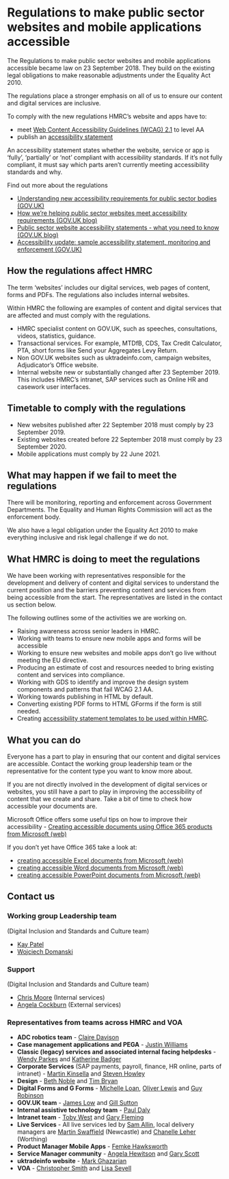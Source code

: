 # Regulations to make public sector websites and mobile applications accessible

The Regulations to make public sector websites and mobile applications accessible became law on 23 September 2018.  They build on the existing legal obligations to make reasonable adjustments under the Equality Act 2010.

The regulations place a stronger emphasis on all of us to ensure our content and digital services are inclusive.

To comply with the new regulations HMRC’s website and apps have to:

- meet [Web Content Accessibility Guidelines (WCAG) 2.1](https://www.gov.uk/service-manual/helping-people-to-use-your-service/understanding-wcag) to level AA
- publish an [accessibility statement](https://www.gov.uk/government/publications/sample-accessibility-statement/sample-accessibility-statement-for-a-fictional-public-sector-website)

An accessibility statement states whether the website, service or app is ‘fully’, ‘partially’ or ‘not’ compliant with accessibility standards. If it’s not fully compliant, it must say which parts aren’t currently meeting accessibility standards and why.

Find out more about the regulations

- [Understanding new accessibility requirements for public sector bodies (GOV.UK)](https://www.gov.uk/guidance/accessibility-requirements-for-public-sector-websites-and-apps)
- [How we’re helping public sector websites meet accessibility requirements (GOV.UK blog)](https://gds.blog.gov.uk/2018/09/24/how-were-helping-public-sector-websites-meet-accessibility-requirements/)
- [Public sector website accessibility statements - what you need to know (GOV.UK blog)](https://gds.blog.gov.uk/2018/11/21/public-sector-website-accessibility-statements-what-you-need-to-know/)
- [Accessibility update: sample accessibility statement, monitoring and enforcement (GOV.UK)](https://gds.blog.gov.uk/2019/05/21/accessibility-update-sample-accessibility-statement-monitoring-and-enforcement/)

## How the regulations affect HMRC

The term ‘websites’ includes our digital services, web pages of content, forms and PDFs. The regulations also includes internal websites.

Within HMRC the following are examples of content and digital services that are affected and must comply with the regulations.

- HMRC specialist content on GOV.UK, such as speeches, consultations, videos, statistics, guidance.
- Transactional services. For example, MTDfB, CDS, Tax Credit Calculator, PTA, short forms like Send your Aggregates Levy Return.
- Non GOV.UK websites such as uktradeinfo.com, campaign websites, Adjudicator’s Office website.
- Internal website new or substantially changed after 23 September 2019. This includes HMRC’s intranet, SAP services such as Online HR and casework user interfaces.

## Timetable to comply with the regulations

- New websites published after 22 September 2018 must comply by 23 September 2019.
- Existing websites created before 22 September 2018 must comply by 23 September 2020.
- Mobile applications must comply by 22 June 2021.

## What may happen if we fail to meet the regulations

There will be monitoring, reporting and enforcement across Government Departments. The Equality and Human Rights Commission will act as the enforcement body.

We also have a legal obligation under the Equality Act 2010 to make everything inclusive and risk legal challenge if we do not.

## What HMRC is doing to meet the regulations

We have been working with representatives responsible for the development and delivery of content and digital services to understand the current position and the barriers preventing content and services from being accessible from the start.  The representatives are listed in the contact us section below.

The following outlines some of the activities we are working on.

- Raising awareness across senior leaders in HMRC.
- Working with teams to ensure new mobile apps and forms will be accessible
- Working to ensure new websites and mobile apps don’t go live without meeting the EU directive.
- Producing an estimate of cost and resources needed to bring existing content and services into compliance.
- Working with GDS to identify and improve the design system components and patterns that fail WCAG 2.1 AA.
- Working towards publishing in HTML by default.
- Converting existing PDF forms to HTML GForms if the form is still needed.
- Creating [accessibility statement templates to be used within HMRC](https://confluence.tools.tax.service.gov.uk/display/DSA/Publish+an+accessibility+statement+before+your+service+goes+public).

## What you can do

Everyone has a part to play in ensuring that our content and digital services are accessible.  Contact the working group leadership team or the representative for the content type you want to know more about.

If you are not directly involved in the development of digital services or websites, you still have a part to play in improving the accessibility of content that we create and share. Take a bit of time to check how accessible your documents are.

Microsoft Office offers some useful tips on how to improve their accessibility - [Creating accessible documents using Office 365 products from Microsoft (web)](https://support.office.com/en-us/article/make-your-content-accessible-to-everyone-38059c2d-45ef-4830-9797-618f0e96f3ab)

If you don’t yet have Office 365 take a look at:

- [creating accessible Excel documents from Microsoft (web)](https://support.office.com/en-us/article/Make-your-Excel-spreadsheets-accessible-6cc05fc5-1314-48b5-8eb3-683e49b3e593)
- [creating accessible Word documents from Microsoft (web)](https://support.office.com/en-us/article/Make-your-Word-documents-accessible-d9bf3683-87ac-47ea-b91a-78dcacb3c66d)
- [creating accessible PowerPoint documents from Microsoft (web)](https://support.office.com/en-US/article/Make-your-PowerPoint-presentations-accessible-6f7772b2-2f33-4bd2-8ca7-dae3b2b3ef25)

## Contact us

### Working group Leadership team

(Digital Inclusion and Standards and Culture team)

- [Kay Patel](mailto:kay.patel@digital.hmrc.gov.uk)
- [Wojciech Domanski](mailto:wojciech.domanski@digital.hmrc.gov.uk)

### Support

(Digital Inclusion and Standards and Culture team)

- [Chris Moore](mailto:chris.moore@digital.hmrc.gov.uk) (Internal services)
- [Angela Cockburn](mailto:angela.cockburn@hmrc.gov.uk) (External services)

### Representatives from teams across HMRC and VOA

- **ADC robotics team** - [Claire Davison](mailto:claire.davison@digital.hmrc.gov.uk)
- **Case management applications and PEGA** - [Justin Williams](mailto:justin.williams@hmrc.gov.uk)
- **Classic (legacy) services and associated internal facing helpdesks** - [Wendy Parkes](mailto:wendy.parkes@digital.hmrc.gov.uk) and [Katherine Badger](mailto:katherine.badger@digital.hmrc.gov.uk)
- **Corporate Services** (SAP payments, payroll, finance, HR online, parts of intranet) - [Martin Kinsella](mailto:martin.kinsella@hmrc.gov.uk) and [Steven Howley](mailto:steven.howley@hmrc.gov.uk)
- **Design** - [Beth Noble](mailto:beth.noble@digital.hmrc.gov.uk) and [Tim Bryan](mailto:timothy.bryan@digital.hmrc.gov.uk)
- **Digital Forms and G Forms** - [Michelle Loan](mailto:michelle.loan@digital.hmrc.gov.uk), [Oliver Lewis](mailto:oliver.lewis@digital.hmrc.gov.uk) and [Guy Robinson](mailto:guy.robinson@hmrc.gsi.gov.uk)
- **GOV.UK team** - [James Low](mailto:james.low@hmrc.gsi.gov.uk) and [Gill Sutton](mailto:gill.sutton@hmrc.gov.uk)
- **Internal assistive technology team** - [Paul Daly](mailto:paul.daly2@hmrc.gov.uk)
- **Intranet team** - [Toby West](mailto:toby.west@hmrc.gsi.gov.uk) and [Gary Fleming](mailto:gary.fleming@hmrc.gov.uk)
- **Live Services** - All live services led by [Sam Allin](mailto:sam.allin@digital.hmrc.gov.uk), local delivery managers are [Martin Swaffield](mailto:martin.swaffield@digital.hmrc.gov.uk) (Newcastle) and [Chanelle Leher](mailto:chanelle.leher@digital.hmrc.gov.uk) (Worthing)
- **Product Manager Mobile Apps** - [Femke Hawksworth](mailto:femke.hawkesworth@digital.hmrc.gov.uk)
- **Service Manager community** - [Angela Hewitson](mailto:angela.hewitson@digital.hmrc.gov.uk) and [Gary Scott](mailto:gary.scott@digital.hmrc.gov.uk)
- **uktradeinfo website** - [Mark Ghazarian](mailto:mark.ghazarian@hmrc.gov.uk)
- **VOA** - [Christopher Smith](mailto:christopher.smith9@hmrc.gov.uk) and [Lisa Sevell](mailto:lisa.sevell@voa.gsi.gov.uk)
